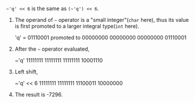 `~'q' << 6` is the same as `(~'q') << 6`.

1. The operand of `~` operator is a "small integer"(`char` here), thus its value is first promoted to a larger integral type(`int` here).

    'q' = 01110001 promoted to
               00000000 00000000 00000000 01110001

2. After the `~` operator evaluated,

    ~'q'       11111111 11111111 11111111 10001110

3. Left shift,

    ~'q' << 6  11111111 11111111 11100011 10000000

4. The result is -7296.
